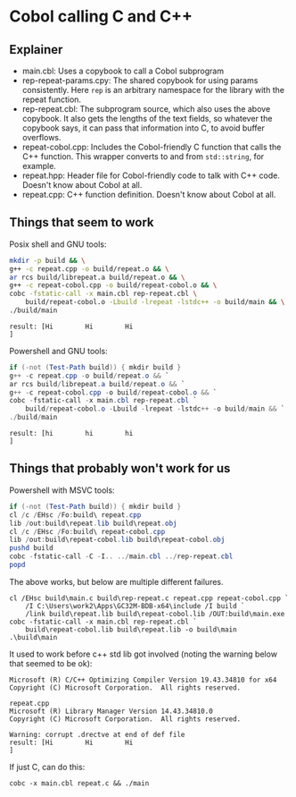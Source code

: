 # Cobol calling C and C++

## Explainer

- main.cbl: Uses a copybook to call a Cobol subprogram
- rep-repeat-params.cpy: The shared copybook for using params consistently.
  Here `rep` is an arbitrary namespace for the library with the repeat function.
- rep-repeat.cbl: The subprogram source, which also uses the above copybook.
  It also gets the lengths of the text fields, so whatever the copybook says, it
  can pass that information into C, to avoid buffer overflows.
- repeat-cobol.cpp: Includes the Cobol-friendly C function that calls the C++
  function. This wrapper converts to and from `std::string`, for example.
- repeat.hpp: Header file for Cobol-friendly code to talk with C++ code.
  Doesn't know about Cobol at all.
- repeat.cpp: C++ function definition. Doesn't know about Cobol at all.

## Things that seem to work

Posix shell and GNU tools:

```sh
mkdir -p build && \
g++ -c repeat.cpp -o build/repeat.o && \
ar rcs build/librepeat.a build/repeat.o && \
g++ -c repeat-cobol.cpp -o build/repeat-cobol.o && \
cobc -fstatic-call -x main.cbl rep-repeat.cbl \
    build/repeat-cobol.o -Lbuild -lrepeat -lstdc++ -o build/main && \
./build/main
```

```
result: [Hi        Hi        Hi                                                                             ]
```

Powershell and GNU tools:

```ps1
if (-not (Test-Path build)) { mkdir build }
g++ -c repeat.cpp -o build/repeat.o && `
ar rcs build/librepeat.a build/repeat.o && `
g++ -c repeat-cobol.cpp -o build/repeat-cobol.o && `
cobc -fstatic-call -x main.cbl rep-repeat.cbl `
    build/repeat-cobol.o -Lbuild -lrepeat -lstdc++ -o build/main && `
./build/main
```

```
result: [hi        hi        hi                                                                              ]
```

## Things that probably won't work for us

Powershell with MSVC tools:

```ps1
if (-not (Test-Path build)) { mkdir build }
cl /c /EHsc /Fo:build\ repeat.cpp
lib /out:build\repeat.lib build\repeat.obj
cl /c /EHsc /Fo:build\ repeat-cobol.cpp
lib /out:build\repeat-cobol.lib build\repeat-cobol.obj
pushd build
cobc -fstatic-call -C -I.. ../main.cbl ../rep-repeat.cbl
popd
```

The above works, but below are multiple different failures.

```
cl /EHsc build\main.c build\rep-repeat.c repeat.cpp repeat-cobol.cpp `
    /I C:\Users\work2\Apps\GC32M-BDB-x64\include /I build `
    /link build\repeat.lib build\repeat-cobol.lib /OUT:build\main.exe
cobc -fstatic-call -x main.cbl rep-repeat.cbl `
    build\repeat-cobol.lib build\repeat.lib -o build\main
.\build\main
```

It used to work before c++ std lib got involved (noting the warning below that
seemed to be ok):

```
Microsoft (R) C/C++ Optimizing Compiler Version 19.43.34810 for x64
Copyright (C) Microsoft Corporation.  All rights reserved.

repeat.cpp
Microsoft (R) Library Manager Version 14.43.34810.0
Copyright (C) Microsoft Corporation.  All rights reserved.

Warning: corrupt .drectve at end of def file
result: [Hi        Hi        Hi                                                                             ]
```

If just C, can do this:

```
cobc -x main.cbl repeat.c && ./main
```
